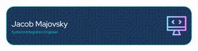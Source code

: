 ![Header](./github-header-image.png)

<!---
JacobFEV/JacobFEV is a ✨ special ✨ repository because its `README.md` (this file) appears on your GitHub profile.
You can click the Preview link to take a look at your changes.
--->
